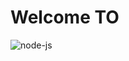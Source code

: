 # Welcome TO 
![node-js](https://raw.githubusercontent.com/nodejs/help/assets/nodejs-black.png)




